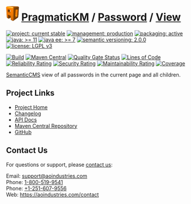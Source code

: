 # [<img src="ao-logo.png" alt="AO Logo" width="35" height="40">](https://github.com/aoindustries) [PragmaticKM](https://github.com/aoindustries/pragmatickm) / [Password](https://github.com/aoindustries/pragmatickm-password) / [View](https://github.com/aoindustries/pragmatickm-password-view)

[![project: current stable](https://pragmatickm.com/ao-badges/project-current-stable.svg)](https://aoindustries.com/life-cycle#project-current-stable)
[![management: production](https://pragmatickm.com/ao-badges/management-production.svg)](https://aoindustries.com/life-cycle#management-production)
[![packaging: active](https://pragmatickm.com/ao-badges/packaging-active.svg)](https://aoindustries.com/life-cycle#packaging-active)  
[![java: &gt;= 11](https://pragmatickm.com/ao-badges/java-11.svg)](https://docs.oracle.com/en/java/javase/11/docs/api/)
[![java ee: &gt;= 7](https://pragmatickm.com/ao-badges/javaee-7.svg)](https://docs.oracle.com/javaee/7/api/)
[![semantic versioning: 2.0.0](https://pragmatickm.com/ao-badges/semver-2.0.0.svg)](http://semver.org/spec/v2.0.0.html)
[![license: LGPL v3](https://pragmatickm.com/ao-badges/license-lgpl-3.0.svg)](https://www.gnu.org/licenses/lgpl-3.0)

[![Build](https://github.com/aoindustries/pragmatickm-password-view/workflows/Build/badge.svg?branch=1.x)](https://github.com/aoindustries/pragmatickm-password-view/actions?query=workflow%3ABuild)
[![Maven Central](https://maven-badges.herokuapp.com/maven-central/com.pragmatickm/pragmatickm-password-view/badge.svg)](https://maven-badges.herokuapp.com/maven-central/com.pragmatickm/pragmatickm-password-view)
[![Quality Gate Status](https://sonarcloud.io/api/project_badges/measure?branch=1.x&project=com.pragmatickm%3Apragmatickm-password-view&metric=alert_status)](https://sonarcloud.io/dashboard?branch=1.x&id=com.pragmatickm%3Apragmatickm-password-view)
[![Lines of Code](https://sonarcloud.io/api/project_badges/measure?branch=1.x&project=com.pragmatickm%3Apragmatickm-password-view&metric=ncloc)](https://sonarcloud.io/component_measures?branch=1.x&id=com.pragmatickm%3Apragmatickm-password-view&metric=ncloc)  
[![Reliability Rating](https://sonarcloud.io/api/project_badges/measure?branch=1.x&project=com.pragmatickm%3Apragmatickm-password-view&metric=reliability_rating)](https://sonarcloud.io/component_measures?branch=1.x&id=com.pragmatickm%3Apragmatickm-password-view&metric=Reliability)
[![Security Rating](https://sonarcloud.io/api/project_badges/measure?branch=1.x&project=com.pragmatickm%3Apragmatickm-password-view&metric=security_rating)](https://sonarcloud.io/component_measures?branch=1.x&id=com.pragmatickm%3Apragmatickm-password-view&metric=Security)
[![Maintainability Rating](https://sonarcloud.io/api/project_badges/measure?branch=1.x&project=com.pragmatickm%3Apragmatickm-password-view&metric=sqale_rating)](https://sonarcloud.io/component_measures?branch=1.x&id=com.pragmatickm%3Apragmatickm-password-view&metric=Maintainability)
[![Coverage](https://sonarcloud.io/api/project_badges/measure?branch=1.x&project=com.pragmatickm%3Apragmatickm-password-view&metric=coverage)](https://sonarcloud.io/component_measures?branch=1.x&id=com.pragmatickm%3Apragmatickm-password-view&metric=Coverage)

[SemanticCMS](https://github.com/aoindustries/semanticcms) view of all passwords in the current page and all children.

## Project Links
* [Project Home](https://pragmatickm.com/password/view/)
* [Changelog](https://pragmatickm.com/password/view/changelog)
* [API Docs](https://pragmatickm.com/password/view/apidocs/)
* [Maven Central Repository](https://search.maven.org/artifact/com.pragmatickm/pragmatickm-password-view)
* [GitHub](https://github.com/aoindustries/pragmatickm-password-view)

## Contact Us
For questions or support, please [contact us](https://aoindustries.com/contact):

Email: [support@aoindustries.com](mailto:support@aoindustries.com)  
Phone: [1-800-519-9541](tel:1-800-519-9541)  
Phone: [+1-251-607-9556](tel:+1-251-607-9556)  
Web: https://aoindustries.com/contact
